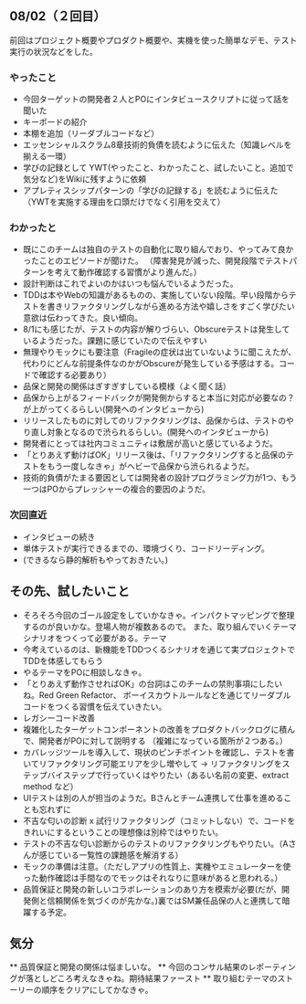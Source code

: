 ## 08/02（２回目）
前回はプロジェクト概要やプロダクト概要や、実機を使った簡単なデモ、テスト実行の状況などをした。
### やったこと
* 今回ターゲットの開発者２人とPOにインタビュースクリプトに従って話を聞いた
* キーボードの紹介
* 本棚を追加（リーダブルコードなど）
* エッセンシャルスクラム8章技術的負債を読むように伝えた（知識レベルを揃える一環）
* 学びの記録として YWT(やったこと、わかったこと、試したいこと。追加で気分など)をWikiに残すように依頼
* アプレティスシップパターンの「学びの記録する」を読むように伝えた（YWTを実施する理由を口頭だけでなく引用を交えて）

### わかったと
* 既にこのチームは独自のテストの自動化に取り組んでおり、やってみて良かったことのエピソードが聞けた。
 （障害発見が減った、開発段階でテストパターンを考えて動作確認する習慣がより進んだ。）
* 設計判断はこれでよいのかはいつも悩んでいるようだった。
* TDDは本やWebの知識があるものの、実施していない段階。早い段階からテストを書きリファクタリングしながら進める方法や嬉しさをすごく学びたい意欲は伝わってきた。良い傾向。
* 8/1にも感じたが、テストの内容が解りづらい、Obscureテストは発生しているようだった。課題に感じていたので伝えやすい
* 無理やりモックにも要注意（Fragileの症状は出ていないように聞こえたが、代わりにどんな前提条件なのかがObscureが発生している予感はする。コードで確認する必要あり）
* 品保と開発の関係はぎすぎすしている模様（よく聞く話）
 * 品保から上がるフィードバックが開発側からすると本当に対応が必要なの？が上がってくるらしい(開発へのインタビューから)
 * リリースしたものに対してのリファクタリングは、品保からは、テストのやり直し対象となるので渋られるらしい。(開発へのインタビューから)
* 開発者にとっては社内コミュニティは敷居が高いと感じているようだ。
* 「とりあえず動けばOK」リリース後は、「リファクタリングすると品保のテストをもう一度しなきゃ」がヘビーで品保から渋られるようだ。
* 技術的負債がたまる要因としては開発者の設計プログラミング力が1つ、もう一つはPOからプレッシャーの複合的要因のようだ。

### 次回直近
* インタビューの続き
* 単体テストが実行できるまでの、環境づくり、コードリーディング。
 * (できるなら静的解析もやっておきたい。)

## その先、試したいこと
* そろそろ今回のゴール設定をしていかなきゃ。インパクトマッピングで整理するのが良いかな。登場人物が複数あるので。
また、取り組んでいくテーマシナリオをつくって必要がある。テーマ
* 今考えているのは、新機能をTDDつくるシナリオを通じて実プロジェクトでTDDを体感してもらう
 * やるテーマをPOに相談しなきゃ。
 * 「とりあえず動作させればOK」の台詞はこのチームの禁則事項にしたいね。Red Green Refactor、 ボーイスカウトルールなどを通じてリーダブルコードをつくる習慣を伝えていきたい。
* レガシーコード改善
 * 複雑化したターゲットコンポーネントの改善をプロダクトバックログに積んで、開発者がPOに対して説明する
  （複雑になっている箇所が２つある。）
 * カバレッジツールを導入して、現状のピンチポイントを確認し、テストを書いてリファクタリング可能エリアを少し増やして
    -> リファクタリングをステップバイステップで行っていくはやりたい（あるい名前の変更、extract method など）
 * UIテストは別の人が担当のようだ。Bさんとチーム連携して仕事を進めることも忘れずに
 * 不吉な匂いの診断 x 試行リファクタリング（コミットしない）で、コードをきれいにするということの理想像は別枠ではやりたい。
 * テストの不吉な匂い診断からのテストのリファクタリングもやりたい。（Aさんが感じている一覧性の課題感を解消する）
 * モックの準備は注意。（ただしアプリの性質上、実機やエミュレーターを使った動作確認は手間なのでモックはそれなりに意味があると思われる。）
* 品質保証と開発の新しいコラボレーションのあり方を模索が必要(だが、開発側と信頼関係を気づくのが先かな。)裏ではSM兼任品保の人と連携して暗躍する予定。

## 気分
** 品質保証と開発の関係は悩ましいな。
** 今回のコンサル結果のレポーティングが落としどころ考えなきゃね。期待結果ファースト
** 取り組むテーマのストーリーの順序をクリアにしてかなきゃ。
